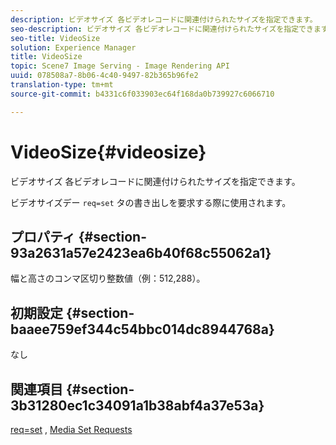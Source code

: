 ```yaml
---
description: ビデオサイズ 各ビデオレコードに関連付けられたサイズを指定できます。
seo-description: ビデオサイズ 各ビデオレコードに関連付けられたサイズを指定できます。
seo-title: VideoSize
solution: Experience Manager
title: VideoSize
topic: Scene7 Image Serving - Image Rendering API
uuid: 078508a7-8b06-4c40-9497-82b365b96fe2
translation-type: tm+mt
source-git-commit: b4331c6f033903ec64f168da0b739927c6066710

---
```



# VideoSize{#videosize}

ビデオサイズ 各ビデオレコードに関連付けられたサイズを指定できます。

ビデオサイズデー `req=set` タの書き出しを要求する際に使用されます。

## プロパティ {#section-93a2631a57e2423ea6b40f68c55062a1}

幅と高さのコンマ区切り整数値（例：512,288）。

## 初期設定 {#section-baaee759ef344c54bbc014dc8944768a}

なし

## 関連項目 {#section-3b31280ec1c34091a1b38abf4a37e53a}

[req=set](/help/aem-is-ir-api/is-api/http-ref/image-serving-api-ref/c-http-protocol-reference/c-command-reference/r-req/r-set.md) , [Media Set Requests](/help/aem-is-ir-api/is-api/http-ref/image-serving-api-ref/c-http-protocol-reference/c-syntax-and-features/r-media-set-requests.md)
